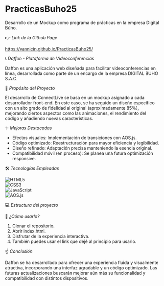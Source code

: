 # PracticasBuho25

Desarrollo de un Mockup como programa de prácticas en la empresa Digital Búho.

👉 *Link de la Github Page*

https://vannicin.github.io/PracticasBuho25/

📞 *Daffon - Plataforma de Videoconferencias*

Daffon es una aplicación web diseñada para facilitar videoconferencias en línea, desarrollada como parte de un encargo de la empresa DIGITAL BUHO S.A.C.

🎈 *Propósito del Proyecto*

El desarrollo de ConnectLive se basa en un mockup asignado a cada desarrollador front-end. En este caso, se ha seguido un diseño específico con un alto grado de fidelidad al original (aproximadamente 85%), mejorando ciertos aspectos como las animaciones, el rendimiento del código y añadiendo nuevas características.

✨ *Mejoras Destacadas*

- Efectos visuales: Implementación de transiciones con AOS.js.
- Código optimizado: Reestructuración para mayor eficiencia y legibilidad.
- Diseño refinado: Adaptación precisa manteniendo la esencia original.
- Compatibilidad móvil (en proceso): Se planea una futura optimización responsive.

🛠️ *Tecnologías Empleadas*

![HTML5](https://img.shields.io/badge/HTML5-%23E34F26.svg?style=for-the-badge&logo=html5&logoColor=white)  
![CSS3](https://img.shields.io/badge/CSS3-%231572B6.svg?style=for-the-badge&logo=css3&logoColor=white)  
![JavaScript](https://img.shields.io/badge/JavaScript-%23F7DF1E.svg?style=for-the-badge&logo=javascript&logoColor=black)  
![AOS.js](https://img.shields.io/badge/AOS.js-%2300A4DC.svg?style=for-the-badge)

💻 *Estructura del proyecto*

🤔 *¿Cómo usarlo?*

1. Clonar el repositorio.
2. Abrir index.html.
3. Disfrutar de la experiencia interactiva.
4. También puedes usar el link que dejé al principio para usarlo.

☝ *Conclusión*

Daffon se ha desarrollado para ofrecer una experiencia fluida y visualmente atractiva, incorporando una interfaz agradable y un código optimizado. Las futuras actualizaciones buscarán mejorar aún más su funcionalidad y compatibilidad con distintos dispositivos.
